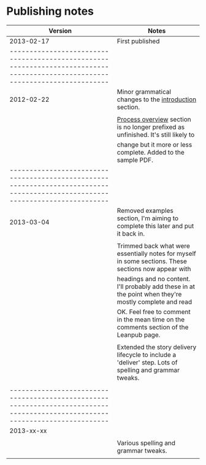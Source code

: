 # Publishing notes

| Version           | Notes                                                                                                   |
|-------------------|---------------------------------------------------------------------------------------------------------|
| 2013-02-17        | First published                                                                                         |
|-----------------------------------------------------------------------------------------------------------------------------|
| 2012-02-22        | Minor grammatical changes to the [introduction](#introduction) section.                                 |
|                   |                                                                                                         |
|                   | [Process overview](#process-overview) section is no longer prefixed as unfinished. It's still likely to |
|                   | change but it more or less complete. Added to the sample PDF.                                           |
|-----------------------------------------------------------------------------------------------------------------------------|
| 2013-03-04        | Removed examples section, I'm aiming to complete this later and put it back in.                         |
|                   |                                                                                                         |
|                   | Trimmed back what were essentially notes for myself in some sections. These sections now appear with    |
|                   | headings and no content. I'll probably add these in at the point when they're mostly complete and read  |
|                   | OK. Feel free to comment in the mean time on the comments section of the Leanpub page.                  |
|                   |                                                                                                         |
|                   | Extended the story delivery lifecycle to include a 'deliver' step. Lots of spelling and grammar tweaks. |
|                   |                                                                                                         |
|-----------------------------------------------------------------------------------------------------------------------------|
| 2013-xx-xx        |                                                                                                         |
|                   |                                                                                                         |
|                   | Various spelling and grammar tweaks.                                                                    |
|                   |                                                                                                         |
